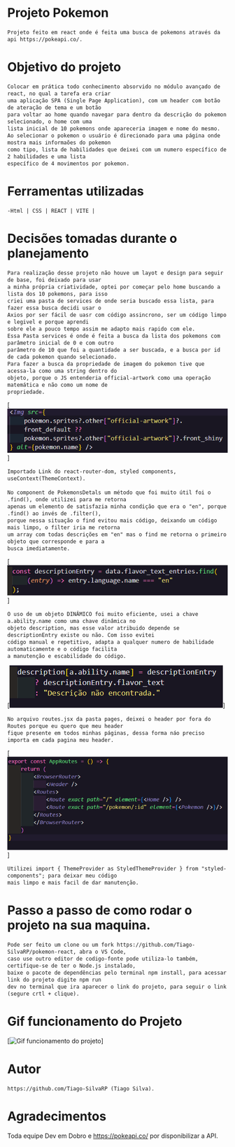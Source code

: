 # Projeto Pokemon 

    Projeto feito em react onde é feita uma busca de pokemons através da api https://pokeapi.co/.

# Objetivo do projeto

    Colocar em prática todo conhecimento absorvido no módulo avançado de react, no qual a tarefa era criar
    uma aplicação SPA (Single Page Application), com um header com botão de ateração de tema e um botão
    para voltar ao home quando navegar para dentro da descrição do pokemon selecionado, o home com uma 
    lista inicial de 10 pokemons onde apareceria imagem e nome do mesmo.
    Ao selecionar o pokemon o usuário é direcionado para uma página onde mostra mais informaões do pokemon 
    como tipo, lista de habilidades que deixei com um numero específico de 2 habilidades e uma lista 
    específico de 4 movimentos por pokemon.

# Ferramentas utilizadas

    -Html | CSS | REACT | VITE |

# Decisões tomadas durante o planejamento

    Para realização desse projeto não houve um layot e design para seguir de base, foi deixado para usar
    a minha própria criatividade, optei por começar pelo home buscando a lista dos 10 pokemons, para isso 
    criei uma pasta de services de onde seria buscado essa lista, para fazer essa busca decidi usar o 
    Axios por ser fácil de uasr com código assincrono, ser um código limpo e legivel e porque aprendi 
    sobre ele a pouco tempo assim me adapto mais rapido com ele.
    Essa Pasta services é onde é feita a busca da lista dos pokemons com parâmetro inicial de 0 e com outro 
    parâmetro de 10 que foi a quantidade a ser buscada, e a busca por id de cada pokemon quando selecionado.
    Para fazer a busca da propriedade de imagem do pokemon tive que acessa-la como uma string dentro do 
    objeto, porque o JS entenderia official-artwork como uma operação matemática e não como um nome de 
    propriedade.

[<img src="./src/images/buscaImagemPokemon.PNG" alt="Buscando propriedade como string dentro de colchetes">]

    Importado Link do react-router-dom, styled components, useContext(ThemeContext).

    No component de PokemonsDetals um método que foi muito útil foi o .find(), onde utilizei para me retorna 
    apenas um elemento de satisfazia minha condição que era o "en", porque .find() ao invés de .filter(), 
    porque nessa situação o find evitou mais código, deixando um código mais limpo, o filter iria me retorna 
    um array com todas descrições em "en" mas o find me retorna o primeiro objeto que corresponde e para a 
    busca imediatamente.

[<img src="./src/images/find.PNG" alt="Imagem com código .find">]

    O uso de um objeto DINÂMICO foi muito eficiente, usei a chave a.ability.name como uma chave dinâmica no 
    objeto description, mas esse valor atribuido depende se descriptionEntry existe ou não. Com isso evitei 
    código manual e repetitivo, adapta a qualquer numero de habilidade automaticamente e o código facilita 
    a manutenção e escabilidade do código.

[<img src="./src/images/objetoDinamico.PNG" alt="Imagem trecho de codigo Dinamico">]



    No arquivo routes.jsx da pasta pages, deixei o header por fora do Routes porque eu quero que meu header 
    fique presente em todos minhas páginas, dessa forma náo preciso importa em cada pagina meu header.


[<img src="./src/images/rotaHeader.PNG" alt="Header atribuido em todas paginas de modo eficiente">]

    Utilizei import { ThemeProvider as StyledThemeProvider } from "styled-components"; para deixar meu código 
    mais limpo e mais facil de dar manutenção.

# Passo a passo de como rodar o projeto na sua maquina. 

    Pode ser feito um clone ou um fork https://github.com/Tiago-SilvaRP/pokemon-react, abra o VS Code, 
    caso use outro editor de codigo-fonte pode utiliza-lo também, certifique-se de ter o Node.js instalado, 
    baixe o pacote de dependências pelo terminal npm install, para acessar link do projeto digite npm run 
    dev no terminal que ira aparecer o link do projeto, para seguir o link (segure crtl + clique).

# Gif funcionamento do Projeto

[<img src="./src/images/gif.gif" alt="Gif funcionamento do projeto">]

# Autor 

    https://github.com/Tiago-SilvaRP (Tiago Silva).

# Agradecimentos 

 Toda equipe Dev em Dobro e https://pokeapi.co/ por disponibilizar a API.